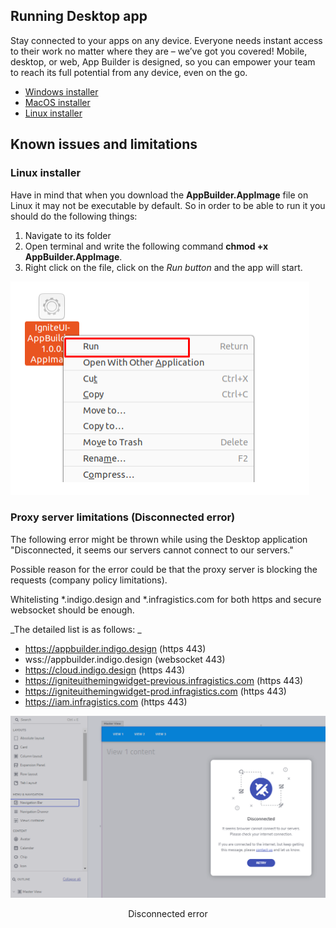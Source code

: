 
## Running Desktop app
Stay connected to your apps on any device. Everyone needs instant access to their work no matter where they are – we’ve got you covered! Mobile, desktop, or web, App Builder is designed, so you can empower your team to reach its full potential from any device, even on the go.

- [Windows installer](https://github.com/IgniteUI/app-builder-client/releases/latest/download/AppBuilder.exe)
- [MacOS installer](https://github.com/IgniteUI/app-builder-client/releases/latest/download/AppBuilder.dmg)
- [Linux installer](https://github.com/IgniteUI/app-builder-client/releases/latest/download/AppBuilder.AppImage)


## Known issues and limitations

### Linux installer
Have in mind that when you download the <b>AppBuilder.AppImage</b> file on Linux it may not be executable by default. So in order to be able to run it you should do the following things: 
1. Navigate to its folder
2. Open terminal and write the following command <b>chmod +x AppBuilder.AppImage</b>. 
3. Right click on the file, click on the <i> Run button</i> and the app will start.

<img class="responsive-img" src="./images/run-app-image.png" />

### Proxy server limitations (Disconnected error)

The following error might be thrown while using the Desktop application "Disconnected, it seems our servers cannot connect to our servers."

Possible reason for the error could be that the proxy server is blocking the requests (company policy limitations). 

Whitelisting *.indigo.design and *.infragistics.com for both https and secure websocket should be enough. 

_The detailed list is as follows: _
- https://appbuilder.indigo.design (https 443)
- wss://appbuilder.indigo.design (websocket 443) 
- https://cloud.indigo.design (https 443) 
- https://igniteuithemingwidget-previous.infragistics.com (https 443) 
- https://igniteuithemingwidget-prod.infragistics.com (https 443) 
- https://iam.infragistics.com (https 443) 


<img class="responsive-img" src="./images/cant-connect-error.PNG" />
<p style="text-align:center;">Disconnected error</p>

